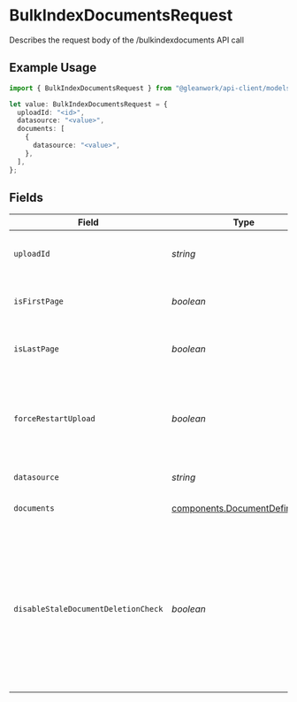 # BulkIndexDocumentsRequest

Describes the request body of the /bulkindexdocuments API call

## Example Usage

```typescript
import { BulkIndexDocumentsRequest } from "@gleanwork/api-client/models/components";

let value: BulkIndexDocumentsRequest = {
  uploadId: "<id>",
  datasource: "<value>",
  documents: [
    {
      datasource: "<value>",
    },
  ],
};
```

## Fields

| Field                                                                                                                                                                                 | Type                                                                                                                                                                                  | Required                                                                                                                                                                              | Description                                                                                                                                                                           |
| ------------------------------------------------------------------------------------------------------------------------------------------------------------------------------------- | ------------------------------------------------------------------------------------------------------------------------------------------------------------------------------------- | ------------------------------------------------------------------------------------------------------------------------------------------------------------------------------------- | ------------------------------------------------------------------------------------------------------------------------------------------------------------------------------------- |
| `uploadId`                                                                                                                                                                            | *string*                                                                                                                                                                              | :heavy_check_mark:                                                                                                                                                                    | Unique id that must be used for this bulk upload instance                                                                                                                             |
| `isFirstPage`                                                                                                                                                                         | *boolean*                                                                                                                                                                             | :heavy_minus_sign:                                                                                                                                                                    | true if this is the first page of the upload. Defaults to false                                                                                                                       |
| `isLastPage`                                                                                                                                                                          | *boolean*                                                                                                                                                                             | :heavy_minus_sign:                                                                                                                                                                    | true if this is the last page of the upload. Defaults to false                                                                                                                        |
| `forceRestartUpload`                                                                                                                                                                  | *boolean*                                                                                                                                                                             | :heavy_minus_sign:                                                                                                                                                                    | Flag to discard previous upload attempts and start from scratch. Must be specified with isFirstPage=true                                                                              |
| `datasource`                                                                                                                                                                          | *string*                                                                                                                                                                              | :heavy_check_mark:                                                                                                                                                                    | Datasource of the documents                                                                                                                                                           |
| `documents`                                                                                                                                                                           | [components.DocumentDefinition](../../models/components/documentdefinition.md)[]                                                                                                      | :heavy_check_mark:                                                                                                                                                                    | Batch of documents for the datasource                                                                                                                                                 |
| `disableStaleDocumentDeletionCheck`                                                                                                                                                   | *boolean*                                                                                                                                                                             | :heavy_minus_sign:                                                                                                                                                                    | True if older documents need to be force deleted after the upload completes. Defaults to older documents being deleted asynchronously. This must only be set when `isLastPage = true` |